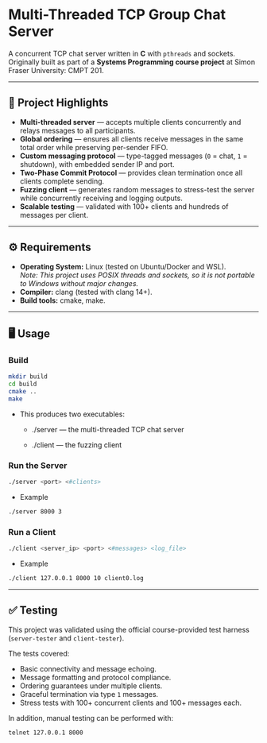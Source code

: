 # Multi-Threaded TCP Group Chat Server

A concurrent TCP chat server written in **C** with `pthreads` and sockets.  
Originally built as part of a **Systems Programming course project** at Simon Fraser University: CMPT 201.  

---

## 📌 Project Highlights

- **Multi-threaded server** — accepts multiple clients concurrently and relays messages to all participants.  
- **Global ordering** — ensures all clients receive messages in the same total order while preserving per-sender FIFO.  
- **Custom messaging protocol** — type-tagged messages (`0` = chat, `1` = shutdown), with embedded sender IP and port.  
- **Two-Phase Commit Protocol** — provides clean termination once all clients complete sending.  
- **Fuzzing client** — generates random messages to stress-test the server while concurrently receiving and logging outputs.  
- **Scalable testing** — validated with 100+ clients and hundreds of messages per client.  

---
## ⚙️ Requirements

- **Operating System:** Linux (tested on Ubuntu/Docker and WSL).  
  *Note: This project uses POSIX threads and sockets, so it is not portable to Windows without major changes.*  
- **Compiler:** clang (tested with clang 14+).  
- **Build tools:** cmake, make.  
---

## 🖥️ Usage

### Build
```bash
mkdir build
cd build
cmake ..
make
```
* This produces two executables:

  * ./server — the multi-threaded TCP chat server

  * ./client — the fuzzing client

### Run the Server
  ```bash
  ./server <port> <#clients>
  ```

  * Example 
  ```bash
  ./server 8000 3
  ```

### Run a Client
  ```bash
  ./client <server_ip> <port> <#messages> <log_file>
  ```
  * Example 
  ```bash
  ./client 127.0.0.1 8000 10 client0.log
  ```
---
## ✅ Testing

This project was validated using the official course-provided test harness (`server-tester` and `client-tester`).  

The tests covered:
- Basic connectivity and message echoing.  
- Message formatting and protocol compliance.  
- Ordering guarantees under multiple clients.  
- Graceful termination via type `1` messages.  
- Stress tests with 100+ concurrent clients and 100+ messages each.  

In addition, manual testing can be performed with:
```bash
telnet 127.0.0.1 8000

